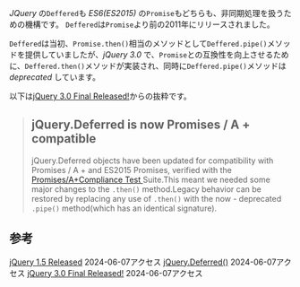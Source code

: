 _JQuery_ の`Deffered`も _ES6(ES2015)_ の`Promise`もどちらも、非同期処理を扱うための機構です。
`Deffered`は`Promise`より前の2011年にリリースされました。

`Deffered`は当初、`Promise.then()`相当のメソッドとして`Deffered.pipe()`メソッドを提供していましたが、_jQuery 3.0_ で、`Promise`との互換性を向上させるために、`Deffered.then()`メソッドが実装され、同時に`Deffered.pipe()`メソッドは _deprecated_ しています。

以下は[jQuery 3.0 Final Released!](https://blog.jquery.com/2016/06/09/jquery-3-0-final-released/)からの抜粋です。

> ## jQuery.Deferred is now Promises / A + compatible
>
> jQuery.Deferred objects have been updated for compatibility with Promises / A + and ES2015 Promises, verified with the [Promises/A+Compliance Test ](https://github.com/promises-aplus/promises-tests)Suite.This meant we needed some major changes to the `.then()` method.Legacy behavior can be restored by replacing any use of `.then()` with the now - deprecated `.pipe()` method(which has an identical signature).

## 参考

[jQuery 1.5 Released](https://blog.jquery.com/2011/01/31/jquery-15-released/) 2024-06-07アクセス
[jQuery.Deferred()](https://api.jquery.com/jQuery.Deferred/) 2024-06-07アクセス
[jQuery 3.0 Final Released!](https://blog.jquery.com/2016/06/09/jquery-3-0-final-released/) 2024-06-07アクセス
